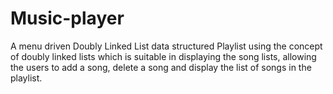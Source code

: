 # Music-player
A menu driven Doubly Linked List data structured Playlist using the concept of doubly linked lists which is suitable in displaying the song lists, allowing the users to add a song, delete a song and display the list of songs in the playlist.
